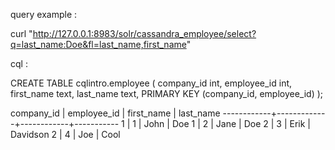 query example :

curl "http://127.0.0.1:8983/solr/cassandra_employee/select?q=last_name:Doe&fl=last_name,first_name"

cql :

CREATE TABLE cqlintro.employee (
    company_id int,
    employee_id int,
    first_name text,
    last_name text,
    PRIMARY KEY (company_id, employee_id)
);


 company_id | employee_id | first_name | last_name
------------+-------------+------------+-----------
          1 |           1 |       John |       Doe
          1 |           2 |       Jane |       Doe
          2 |           3 |       Erik |  Davidson
          2 |           4 |        Joe |      Cool
